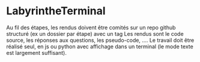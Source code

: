 # LabyrintheTerminal
Au fil des étapes, les rendus doivent être comités sur un repo github structuré (ex un dossier par étape) avec un tag Les rendus sont le code source, les réponses aux questions, les pseudo-code, .... Le travail doit être réalisé seul, en js ou python avec affichage dans un terminal (le mode texte est largement suffisant).

